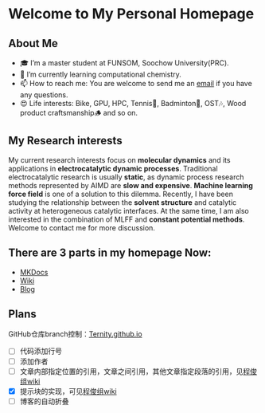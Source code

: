 # Welcome to My Personal Homepage
## About Me
- 🎓 I’m a master student at FUNSOM, Soochow University(PRC).
- 🌱 I’m currently learning computational chemistry.
- 📫 How to reach me: You are welcome to send me an [email](mailto:qhyu@stu.suda.edu.cn) if you have any questions.
- 😍 Life interests: Bike, GPU, HPC, Tennis🎾, Badminton🏸, OST🎶, Wood product craftsmanship🪵 and so on.

## My Research interests
My current research interests focus on **molecular dynamics** and its applications in **electrocatalytic dynamic processes**. Traditional electrocatalytic research is usually **static**, as dynamic process research methods represented by AIMD are **slow and expensive**. **Machine learning force field** is one of a solution to this dilemma. Recently, I have been studying the relationship between the **solvent structure** and catalytic activity at heterogeneous catalytic interfaces. At the same time, I am also interested in the combination of MLFF and **constant potential methods**. Welcome to contact me for more discussion.

## There are 3 parts in my homepage Now:
- [MKDocs](https://ternity.github.io/How_to_edit/howtodo/)
- [Wiki](https://ternity.github.io/wiki/Periodic_Table/Periodic_Table/)
- [Blog](https://ternity.github.io/blog/)

## Plans
GitHub仓库branch控制：[Ternity.github.io](https://github.com/Ternity/Ternity.github.io)
- [ ] 代码添加行号
- [ ] 添加作者
- [ ] 文章内部指定位置的引用，文章之间引用，其他文章指定段落的引用，见[程俊组wiki](https://wiki.cheng-group.net/wiki/how_to_edit/howtodo/#_3)
- [x] 提示块的实现，可见[程俊组wiki](https://wiki.cheng-group.net/wiki/how_to_edit/howtodo/#_13)
- [ ] 博客的自动折叠
